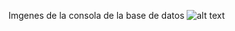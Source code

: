 Imgenes de la consola de la base de datos
![alt text](https://github.com/[username]/[reponame]/blob/[branch]/image.jpg?raw=true)